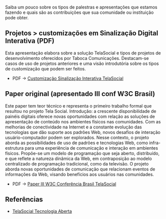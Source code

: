 Saiba um pouco sobre os tipos de palestras e apresentações que estamos fazendo e quais são as contribuições que sua comunidade ou instituição pode obter. 

## Projetos > customizações em Sinalização Digital Interativa (PDF)

Esta apresentação elabora sobre a solução TelaSocial e tipos de projetos de desenvolvimento oferecidos por Taboca Comunicações. Destacam-se casos de uso de projetos anteriores e uma visão introdutória sobre os tipos de customização que podem ser feitos. 

* PDF -> [Customização Sinalização Interativa TelaSocial](http://www.telasocial.com/downloads/SinalizacaoDigitalInterativa-enterprise.pdf)

## Paper original (apresentado III conf W3C Brasil) 

Este paper tem teor técnico e representa o primeiro trabalho formal que resultou no projeto Tela Social. Introdução: a crescente disponibilidade de painéis digitais oferece novas oportunidades com relação as soluções de apresentação de conteúdo nos ambientes físicos nas comunidades. Com as melhorias de conectividade na Internet e a constante evolução das tecnologias que dão suporte aos padrões Web, novos desafios de interação usuário-computador podem ser explorados. Nesse contexto, o projeto aborda as possibilidades de uso de padrões e tecnologias Web, como infra-estrutura para uma experiência de comunicação e interação em ambientes físicos. Propõe-se um modelo de programação que seja aberto, distribuído, e que reflete a natureza dinâmica da Web, em contraposição ao modelo centralizado de programação tradicional, como da televisão. O projeto aborda novas oportunidades de comunicação que relacionam eventos de informações da Web, visando benefícios aos usuários nas comunidades.

* PDF -> [Paper III W3C Conferência Brasil TelaSocial](http://www.telasocial.com/downloads/paper-telasocial-iii-w3c.pdf)

## Referências

* [TelaSocial Tecnologia Aberta](http://www.slideshare.net/taboca/tela-social-tecnologiaaberta#btnNext)



